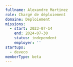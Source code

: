 ```yaml
---
fullname: Alexandre Martinez
role: Chargé de déploiement
domaine: Déploiement
missions:
  - start: 2023-07-14
    end: 2024-07-30
    status: independent
    employer: ''
startups:
  - deveco
memberType: beta
---
```


